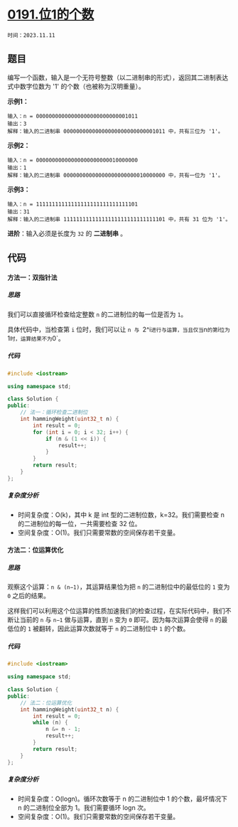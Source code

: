 # [0191.位1的个数](https://leetcode.cn/problems/number-of-1-bits/)

`时间：2023.11.11`

## 题目

编写一个函数，输入是一个无符号整数（以二进制串的形式），返回其二进制表达式中数字位数为 '1' 的个数（也被称为汉明重量）。

**示例1：**

```
输入：n = 00000000000000000000000000001011
输出：3
解释：输入的二进制串 00000000000000000000000000001011 中，共有三位为 '1'。
```

**示例2：**

```
输入：n = 00000000000000000000000010000000
输出：1
解释：输入的二进制串 00000000000000000000000010000000 中，共有一位为 '1'。
```

**示例3：**

```
输入：n = 11111111111111111111111111111101
输出：31
解释：输入的二进制串 11111111111111111111111111111101 中，共有 31 位为 '1'。
```

**进阶**：输入必须是长度为 `32` 的 **二进制串** 。

## 代码

#### 方法一：双指针法

##### 思路

我们可以直接循环检查给定整数 `n` 的二进制位的每一位是否为 `1`。

具体代码中，当检查第 `i` 位时，我们可以让 `n 与 `2^i` 进行与运算，当且仅当 `n` 的第 `i` 位为 `1` 时，运算结果不为 `0`。

##### 代码

```c++
#include <iostream>

using namespace std;

class Solution {
public:
    // 法一：循环检查二进制位
    int hammingWeight(uint32_t n) {
        int result = 0;
        for (int i = 0; i < 32; i++) {
            if (n & (1 << i)) {
                result++;
            }
        }
        return result;
    }
};
```

##### 复杂度分析

- 时间复杂度：O(k)，其中 k 是 int 型的二进制位数，k=32。我们需要检查 n 的二进制位的每一位，一共需要检查 32 位。
- 空间复杂度：O(1)。我们只需要常数的空间保存若干变量。

#### 方法二：位运算优化

##### 思路

观察这个运算：`n & (n−1)`，其运算结果恰为把 `n` 的二进制位中的最低位的 `1` 变为 `0` 之后的结果。

这样我们可以利用这个位运算的性质加速我们的检查过程，在实际代码中，我们不断让当前的 `n` 与 `n−1` 做与运算，直到 `n` 变为 `0` 即可。因为每次运算会使得 `n` 的最低位的 `1` 被翻转，因此运算次数就等于 `n` 的二进制位中 `1` 的个数。

##### 代码

```c++
#include <iostream>

using namespace std;

class Solution {
public:
    // 法二：位运算优化
    int hammingWeight(uint32_t n) {
        int result = 0;
        while (n) {
            n &= n - 1;
            result++;
        }
        return result;
    }
};
```

##### 复杂度分析

- 时间复杂度：O(log⁡n)。循环次数等于 n 的二进制位中 1 的个数，最坏情况下 n 的二进制位全部为 1。我们需要循环 log⁡n 次。
- 空间复杂度：O(1)。我们只需要常数的空间保存若干变量。